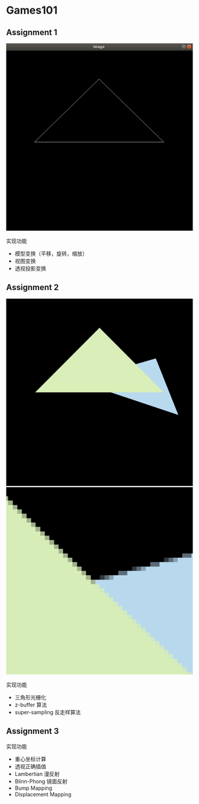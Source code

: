 # Games101
## Assignment 1
![image](https://github.com/jgw2000/Games101/blob/main/Assignment1/image.png)

实现功能
- 模型变换（平移，旋转，缩放）
- 视图变换
- 透视投影变换

## Assignment 2
![image](https://github.com/jgw2000/Games101/blob/main/Assignment2/image1.png)
![image](https://github.com/jgw2000/Games101/blob/main/Assignment2/image2.png)

实现功能
- 三角形光栅化
- z-buffer 算法
- super-sampling 反走样算法

## Assignment 3

实现功能
- 重心坐标计算
- 透视正确插值
- Lambertian 漫反射
- Blinn-Phong 镜面反射
- Bump Mapping
- Displacement Mapping